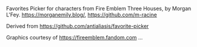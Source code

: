 Favorites Picker for characters from Fire Emblem Three Houses, by Morgan L'Fey. https://morganemily.blog/, https://github.com/m-racine

Derived from https://github.com/antialiasis/favorite-picker

Graphics courtesy of https://fireemblem.fandom.com
...